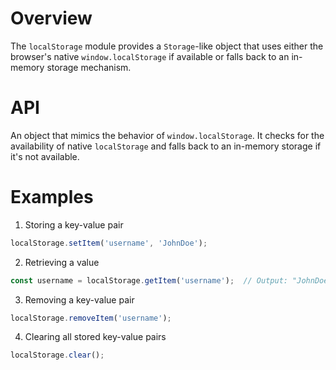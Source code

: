 # Overview
The `localStorage` module provides a `Storage`-like object that uses either the browser's native `window.localStorage` if available or falls back to an in-memory storage mechanism.

# API
An object that mimics the behavior of `window.localStorage`. It checks for the availability of native `localStorage` and falls back to an in-memory storage if it's not available.

# Examples
1. Storing a key-value pair
```typescript
localStorage.setItem('username', 'JohnDoe');
```

2. Retrieving a value
```typescript
const username = localStorage.getItem('username');  // Output: "JohnDoe"
```

3. Removing a key-value pair
```typescript
localStorage.removeItem('username');
```

4. Clearing all stored key-value pairs
```typescript
localStorage.clear();
```
